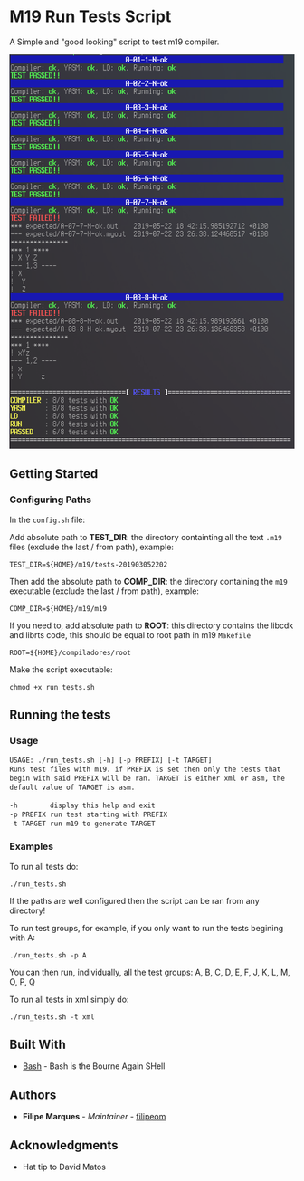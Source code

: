 # M19 Run Tests Script

A Simple and "good looking" script to test m19 compiler.

<p align="center">
  <img width="593px" height="697px" src="https://raw.githubusercontent.com/filipeom/m19-runtests/master/images/runscript.png">
</p>

## Getting Started

### Configuring Paths

In the `config.sh` file:

Add absolute path to **TEST_DIR**: the directory containting all the text `.m19` files (exclude the last / from path), example:

```
TEST_DIR=${HOME}/m19/tests-201903052202
```

Then add the absolute path to **COMP_DIR**: the directory containing the `m19` executable (exclude the last / from path), example:

```
COMP_DIR=${HOME}/m19/m19
```

If you need to, add absolute path to **ROOT**: this directory contains the libcdk and librts code, this should be equal to root path in m19 `Makefile`

```
ROOT=${HOME}/compiladores/root
```

Make the script executable:

```
chmod +x run_tests.sh
```

## Running the tests

### Usage

```
USAGE: ./run_tests.sh [-h] [-p PREFIX] [-t TARGET]
Runs test files with m19. if PREFIX is set then only the tests that
begin with said PREFIX will be ran. TARGET is either xml or asm, the
default value of TARGET is asm.

-h        display this help and exit
-p PREFIX run test starting with PREFIX
-t TARGET run m19 to generate TARGET

```

### Examples

To run all tests do:

```
./run_tests.sh
```

If the paths are well configured then the script can be ran from any directory!

To run test groups, for example, if you only want to run the tests begining with A:

```
./run_tests.sh -p A
```

You can then run, individually, all the test groups: A, B, C, D, E, F, J, K, L, M, O, P, Q

To run all tests in xml simply do:

```
./run_tests.sh -t xml
```

## Built With

* [Bash](https://www.gnu.org/software/bash/) - Bash is the Bourne Again SHell

## Authors

* **Filipe Marques** - *Maintainer* - [filipeom](https://github.com/filipeom)

## Acknowledgments

* Hat tip to David Matos
